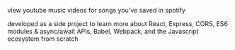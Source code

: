 view youtube music videos for songs you've saved in spotify

developed as a side project to learn more about React, Express, CORS, ES6 modules & async/await APIs, Babel, Webpack, and the Javascript ecosystem from scratch
